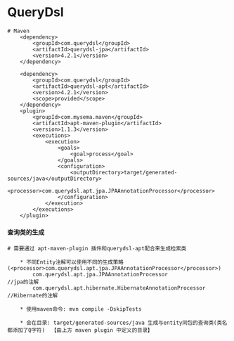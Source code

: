# QueryDsl

	# Maven
		<dependency>
		    <groupId>com.querydsl</groupId>
		    <artifactId>querydsl-jpa</artifactId>
		    <version>4.2.1</version>
		</dependency>
	
		<dependency>
		    <groupId>com.querydsl</groupId>
		    <artifactId>querydsl-apt</artifactId>
		    <version>4.2.1</version>
		    <scope>provided</scope>
		</dependency>
		<plugin>
			<groupId>com.mysema.maven</groupId>
			<artifactId>apt-maven-plugin</artifactId>
			<version>1.1.3</version>
			<executions>
				<execution>
					<goals>
						<goal>process</goal>
					</goals>
					<configuration>
						<outputDirectory>target/generated-sources/java</outputDirectory>
						<processor>com.querydsl.apt.jpa.JPAAnnotationProcessor</processor>
					</configuration>
				</execution>
			</executions>
		</plugin>



#### 查询类的生成	   

	# 需要通过 apt-maven-plugin 插件和querydsl-apt配合来生成检索类
		
		* 不同Entity注解可以使用不同的生成策略(<processor>com.querydsl.apt.jpa.JPAAnnotationProcessor</processor>)
			com.querydsl.apt.jpa.JPAAnnotationProcessor					//jpa的注解
			com.querydsl.apt.hibernate.HibernateAnnotationProcessor		//Hibernate的注解
		
		* 使用maven命令: mvn compile -DskipTests
		
		* 会在目录: target/generated-sources/java 生成与entity同包的查询类(类名都添加了Q字符)  【由上方 maven plugin 中定义的目录】

	